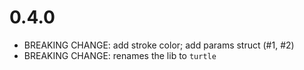 # 0.4.0

- BREAKING CHANGE: add stroke color; add params struct (#1, #2)
- BREAKING CHANGE: renames the lib to `turtle`
